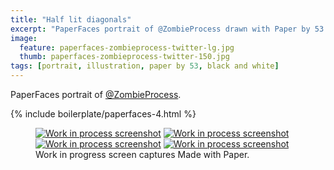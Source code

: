 ```yaml
---
title: "Half lit diagonals"
excerpt: "PaperFaces portrait of @ZombieProcess drawn with Paper by 53 on an iPad."
image: 
  feature: paperfaces-zombieprocess-twitter-lg.jpg
  thumb: paperfaces-zombieprocess-twitter-150.jpg
tags: [portrait, illustration, paper by 53, black and white]
---
```


PaperFaces portrait of [@ZombieProcess](http://twitter.com/zombieprocess).

{% include boilerplate/paperfaces-4.html %}

<figure class="third">
	<a href="{{ site.url }}/images/paperfaces-zombieprocess-process-1-lg.jpg"><img src="{{ site.url }}/images/paperfaces-zombieprocess-process-1-600.jpg" alt="Work in process screenshot"></a>
	<a href="{{ site.url }}/images/paperfaces-zombieprocess-process-2-lg.jpg"><img src="{{ site.url }}/images/paperfaces-zombieprocess-process-2-600.jpg" alt="Work in process screenshot"></a>
	<a href="{{ site.url }}/images/paperfaces-zombieprocess-process-3-lg.jpg"><img src="{{ site.url }}/images/paperfaces-zombieprocess-process-3-600.jpg" alt="Work in process screenshot"></a>
	<a href="{{ site.url }}/images/paperfaces-zombieprocess-process-4-lg.jpg"><img src="{{ site.url }}/images/paperfaces-zombieprocess-process-4-600.jpg" alt="Work in process screenshot"></a>
	<figcaption>Work in progress screen captures Made with Paper.</figcaption>
</figure>